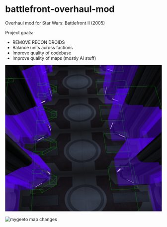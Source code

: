 # battlefront-overhaul-mod

Overhaul mod for Star Wars: Battlefront II (2005)

Project goals:
- REMOVE RECON DROIDS
- Balance units across factions
- Improve quality of codebase
- Improve quality of maps (mostly AI stuff)

![coruscant improved ai barriers](https://github.com/toothpaste-main/battlefront-overhaul-mod/blob/main/hallway_barriers.PNG?raw=true)

![mygeeto map changes](https://github.com/toothpaste-main/battlefront-overhaul-mod/blob/main/myg1_map.tga?raw=true)
